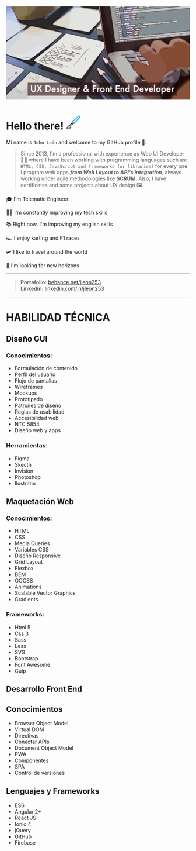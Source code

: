 ![banner](banner.png)

# Hello there! <img src="bluelightsaber.png" alt="lightsaber" width="40"/>
Mi name is ```John León``` and welcome to my GitHub profile 👋.

> Since 2013, I'm a professional with experience as Web UI Developer 👨‍💻 where I have been working  with programming languages such as: ```HTML, CSS, JavaScript and frameworks (or libraries)``` for every one. I program web apps ***from Web Layout to API's integration***, always working under agile methodologies like **SCRUM**. Also, I have certificates and some projects about UX design 🖼.

🎓 I'm Telematic Engineer

🏋️‍♂️ I'm constantly improving my tech skills

📚 Right now, I'm improving my english skills

🏎 I enjoy karting and F1 races

🛩 I like to travel around the world

🔭 I'm looking for new horizons

***
> **Portafolio:** [behance.net/jleon253](https://www.behance.net/jleon253)  <br/>
> **Linkedin:** [linkedin.com/in/jleon253](https://www.linkedin.com/in/jleon253/)

***
# HABILIDAD TÉCNICA

## Diseño GUI

### Conocimientos:

* Formulación de contenido
* Perfil del usuario
* Flujo de pantallas
* Wireframes
* Mockups
* Prototipado
* Patrones de diseño
* Reglas de usabilidad
* Accesibilidad web
* NTC 5854
* Diseño web y apps

### Herramientas:

* Figma
* Skecth
* Invision
* Photoshop
* Ilustrator


## Maquetación Web

### Conocimientos:

* HTML
* CSS
* Media Queries
* Variables CSS
* Diseño Responsive
* Grid Layout
* Flexbox
* BEM
* OOCSS
* Animations
* Scalable Vector Graphics
* Gradients

### Frameworks:

* Html 5
* Css 3
* Sass
* Less
* SVG
* Bootstrap
* Font Awesome
* Gulp

## Desarrollo Front End

## Conocimientos

* Browser Object Model
* Virtual DOM
* Directivas
* Conectar APIs
* Document Object Model
* PWA
* Componentes
* SPA
* Control de versiones


## Lenguajes y Frameworks

* ES6
* Angular 2+ 
* React JS
* Ionic 4
* jQuery
* GitHub
* Firebase
